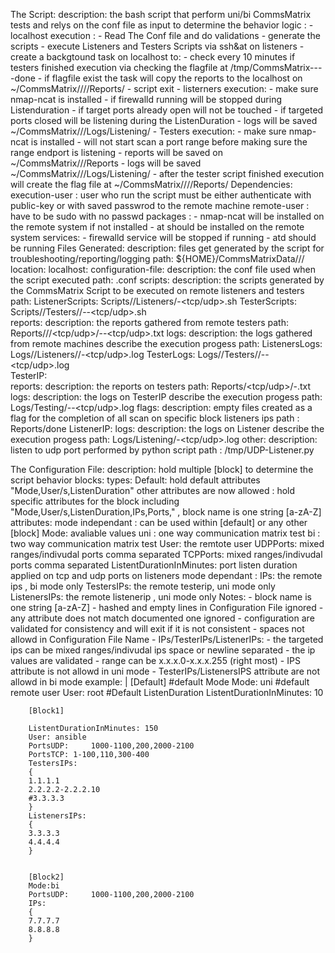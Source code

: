 The Script:
    description: the bash script that perform uni/bi CommsMatrix tests and relys on the conf file as input to determine the behavior
    logic :
       - localhost execution :
            - Read The Conf file and do validations
            - generate the scripts
            - execute Listeners and Testers Scripts via ssh&at on listeners
            - create a backgtound task on localhost  to:
                - check every 10 minutes if testers finished execution via checking the flagfile at  /tmp/CommsMatrix-<ConfFileName>-<BlockName>-<Date>-done
                - if flagfile exist the task will copy the reports to the localhost on ~<user>/CommsMatrix/<Date>/<ConfFileName>/<BlockName>/Reports/<TesterIP>
            - script exit
        - listerners execution:
            - make sure nmap-ncat is installed
            - if firewalld running will be stopped during Listenduration
            - if target ports already open will not be touched
            - if targeted ports closed will be listening during the ListenDuration
            - logs will be saved ~<user>/CommsMatrix/<Date>/<ConfFileName>/Logs/Listening/
        - Testers execution:
            - make sure nmap-ncat is installed
            - will not start scan a port range before making sure the range endport is listening
            - reports will be saved on ~<user>/CommsMatrix/<Date>/<ConfFileName>/Reports
            - logs will be saved ~<user>/CommsMatrix/<Date>/<ConfFileName>/Logs/Listening/
            - after the tester script finished execution will create the flag file at ~<user>/CommsMatrix/<Date>/<ConfFileName>/<BlockName>/Reports/<TesterIP>
    Dependencies:
        execution-user : user who run the script must be either authenticate with public-key or with saved passwrod to the remote machine
        remote-user    : have to be sudo with no passwd
        packages : 
            - nmap-ncat  will be installed on the remote system if not installed
            - at should be installed on the remote system
        services:
            - firewalld service will be stopped if running
            - atd should be running 
    Files Generated:
        description: files get generated by the script for troubleshooting/reporting/logging 
        path:   ${HOME}/CommsMatrixData/<ConfFileName>/<Date>/
        location:
           localhost:
                configuration-file:
                    description: the conf file used when the script executed
                    path: <ConfFileName>.conf
                scripts:
                    description: the scripts generated by the CommsMatrix Script to be executed on remote listeners and testers
                    path: 
                        ListenerScripts: Scripts/<BlockName>/Listeners/<ListenerIP>-<tcp/udp>.sh
                        TesterScripts:  Scripts/<BlockName>/Testers/<TesterIP>/<TesterIP>-<ListenerIP>-<tcp/udp>.sh                    
                reports:
                    description:  the reports gathered from remote testers
                    path:               Reports/<BlockName>/<TesterIP>/<tcp/udp>/<TesterIP>-<ListenerIP>-<tcp/udp>.txt
                logs:
                    description:  the logs gathered from remote machines describe the execution progess
                    path: 
                        ListenersLogs:  Logs/<BlockName>/Listeners/<ListenerIP>/<ListenerIP>-<tcp/udp>.log
                        TesterLogs:     Logs/<BlockName>/Testers/<TesterIP>/<TesterIP>-<ListenerIP>-<tcp/udp>.log                                  
           TesterIP:                
                reports:
                    description:  the reports on testers
                    path: Reports/<tcp/udp>/<TesterIP>-<ListenerIP>.txt
                logs:
                    description:  the logs on TesterIP describe the execution progess
                    path: Logs/Testing/<TesterIP>-<ListenerIP>-<tcp/udp>.log
                flags:
                    description:   empty files created as a flag for the completion of all scan on specific block listeners ips 
                    path       :     Reports/done
            ListenerIP:
                logs:
                    description:  the logs on Listener describe the execution progess
                    path: Logs/Listening/<ListenerIP>-<tcp/udp>.log
                other:
                    description:   listen to udp port performed by python script
                    path       :   /tmp/UDP-Listener.py

The Configuration File:
    description: hold multiple [block] to determine the script behavior
    blocks:
        types:
           Default:   hold default attributes "Mode,User/s,ListenDuration" other attributes are now allowed
           <Others>:   hold specific attributes for the block including "Mode,User/s,ListenDuration,IPs,Ports," , block name is one string [a-zA-Z]
        attributes:
            mode independant : can be used within [default] or any other [block]
                Mode: avaliable values
                    uni :   one  way communication matrix test
                    bi  :   two way communication matrix test
                User:          the remtote user
                UDPPorts:      mixed ranges/indivudal ports comma separated
                TCPPorts:      mixed ranges/indivudal ports comma separated
                ListentDurationInMinutes: port listen duration applied on tcp and udp ports on listeners
            mode dependant :
                            IPs: the remote ips , bi mode only 
                            TestersIPs:      the remote testerip, uni mode only
                            ListenersIPs:    the remote listenerip , uni mode only
    Notes:
        - block name is one string [a-zA-Z]
        - hashed and empty lines in Configuration File ignored 
        - any attribute does not match documented one ignored
        - configuration are validated for consistency and will exit if it is not consistent
        - spaces not allowd in Configuration File Name
        - IPs/TesterIPs/ListenerIPs:
                - the targeted ips can be mixed ranges/indivudal ips space or newline separated
                - the ip values are validated
                - range can be x.x.x.0-x.x.x.255 (right most)
                - IPS attribute is not allowd in uni mode
                - TesterIPs/ListenersIPS attribute are not allowd in bi mode
    example: |
        [Default]
        #default Mode
        Mode: uni
        #default remote user
        User: root
        #Default ListenDuration
        ListentDurationInMinutes: 10

        [Block1]

        ListentDurationInMinutes: 150
        User: ansible
        PortsUDP:     1000-1100,200,2000-2100
        PortsTCP: 1-100,110,300-400
        TestersIPs:
        {
        1.1.1.1
        2.2.2.2-2.2.2.10
        #3.3.3.3
        }
        ListenersIPs:
        {
        3.3.3.3
        4.4.4.4
        }


        [Block2]
        Mode:bi
        PortsUDP:     1000-1100,200,2000-2100
        IPs:
        {
        7.7.7.7
        8.8.8.8
        }
        